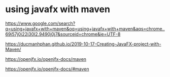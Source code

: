 # using javafx with maven

https://www.google.com/search?q=using+javafx+with+maven&oq=using+javafx+with+maven&aqs=chrome..69i57j0i22i30l2.9490j0j7&sourceid=chrome&ie=UTF-8

https://ducmanhphan.github.io/2019-10-17-Creating-JavaFX-project-with-Maven/

https://openjfx.io/openjfx-docs/maven

https://openjfx.io/openjfx-docs/#maven
